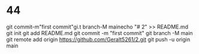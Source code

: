 # 44
git commit-m"first commit"gi.t branch-M mainecho "# 2" >> README.md
git init
git add README.md
git commit -m "first commit"
git branch -M main
git remote add origin https://github.com/Geralt5261/2.git
git push -u origin main
